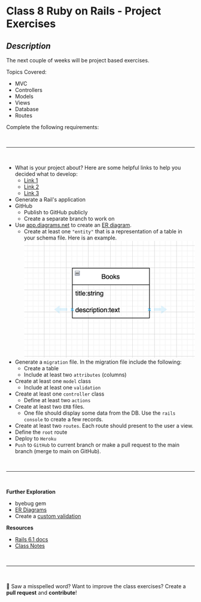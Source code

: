 # Class 8 **Ruby on Rails - Project Exercises**

## _Description_

The next couple of weeks will be project based exercises.

Topics Covered:

- MVC
- Controllers
- Models
- Views
- Database
- Routes

Complete the following requirements:

<br>

---

<br>

- What is your project about? Here are some helpful links to help you decided what to develop:
  - [Link 1](https://github.com/florinpop17/app-ideas)
  - [Link 2](https://github.com/The-Cool-Coders/Project-Ideas-And-Resources)
  - [Link 3](https://sloboda-studio.com/blog/fun-and-weird-ruby-on-rails-projects/)
- Generate a Rail's application
- GitHub
  - Publish to GitHub publicly
  - Create a separate branch to work on
- Use [app.diagrams.net](https://app.diagrams.net/) to create an [ER diagram](https://www.lucidchart.com/pages/er-diagrams).
  - Create at least one `"entity"` that is a representation of a table in your schema file. Here is an example.
    ![Example diagram](../../assets/Rails/C8/example2.png)
- Generate a `migration` file. In the migration file include the following:
  - Create a table
  - Include at least two `attributes` (columns)
- Create at least one `model` class
  - Include at least one `validation`
- Create at least one `controller` class
  - Define at least two `actions`
- Create at least two `ERB` files.
  - One file should display some data from the DB. Use the `rails console` to create a few records.
- Create at least two `routes`. Each route should present to the user a view.
- Define the `root` route
- Deploy to `Heroku`
- `Push` to `GitHub` to current branch or make a pull request to the main branch (merge to main on GitHub).

<br>

---

<br>

**Further Exploration**

- byebug gem
- [ER Diagrams](https://www.lucidchart.com/pages/er-diagrams)
- Create a [custom validation](https://guides.rubyonrails.org/v6.1/active_record_validations.html)

**Resources**

- [Rails 6.1 docs](https://guides.rubyonrails.org/v6.1/)
- [Class Notes](https://github.com/cruzgerman216/CodeLabs-Ruby-on-Rails-Class-Notes/blob/main/C08-CRUD-Operations-Part-1/BookIt_app_part_1.md)

<br>

---

<br>

:wave: Saw a misspelled word? Want to improve the class exercises? Create a **pull request** and **contribute**!

